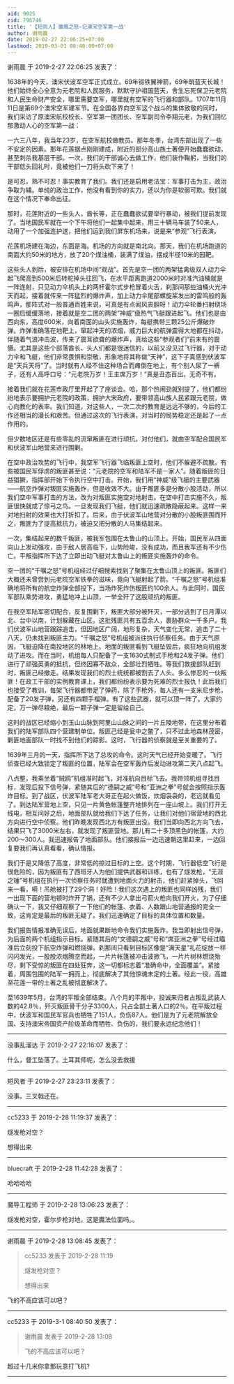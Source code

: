 ```yaml
---
aid: 9025
zid: 796746
title: '【短同人】雏鹰之怒—记澳宋空军第一战'
author: 谢雨晨
date: 2019-02-27 22:06:25+07:00
lastmod: 2019-03-01 08:40:00+07:00
---
```


谢雨晨 于 2019-2-27 22:06:25 发表了：

1638年的今天，澳宋伏波军空军正式成立。69年锻铁翼神箭，69年筑蓝天长城！他们始终全心全意为元老院和人民服务，默默守护祖国蓝天，舍生忘死保卫元老院和人民生命财产安全，哪里需要空军，哪里就有空军的飞行器和部队。1707年11月11日是第69个澳宋空军建军节。在全国各界向空军这个战斗的集体致敬的同时，我们采访了原澳宋航校校长、空军第一团团长、空军副司令李翔元老，为我们回忆那激动人心的空军第一战：

一六三八年，我当年23岁，在空军航校做教员。那年冬季，台湾东部出现了一些不安定的因素。那年花莲据点刚刚建成，附近的部分高山族土著便开始蠢蠢欲动，甚至刺杀我基层干部。一次，我们的干部诚心去做工作，他们装作鞠躬，当我们的干部低头回礼时，竟被他们一刀将头砍下来了！

是可忍，熟不可忍！事实教育了我们。我们还是启用老法宝：军事打击为主，政治争取为辅。单纯的政治工作，他没有看到你的实力，还以为你是软弱可欺。我们就在这个情况下奉命出征。

那时，花莲附近的一些头人，酋长等，正在蠢蠢欲试要举行暴动，被我们提前发现了。当地国民军就在一个下午将他们一起集中起来，用三十辆马车装了50来人，动用了一个加强连护送，把他们运到我们屏东机场来，说是来“参观”飞行表演。

花莲机场建在海边，东面是海。机场的方向就是南北向。那天，我们在机场跑道的南面大约50米的地方，放了20个煤油桶，装满了煤油，摆成半径10米的园靶。

这些头人到后，被安排在机场中间“观战”。首先是空一团的两架猛禽级双人动力伞起飞爬高到500米后转舵掉头往回飞，在水平距离跑道2000米时对准汽油桶就是一阵连射，只见动力伞机头上的两杆霍尔式步枪冒着火舌，刹那间那些油桶火光冲天而起，接着就传来一阵猛烈的爆炸声，加上动力伞尾部螺旋桨发出的雷鸣般的轰鸣声，那阵式对一般普通百姓来说，可真是有点闻风丧胆呀！动力伞轮番扫射绕场一圈后缓缓落地，接着就是空二团的两架“神威”级热气飞艇跟进起飞。他们也是由西向东，高度600米，向着南面的山头实施轰炸，每艇携带三颗25公斤爆破炸弹。炸弹准确落在地靶上，窜起冲天的浓烟，威力巨大的航弹震得大地都在抖动，伴随着气浪冲击波，传来了震耳欲聋的爆炸声，真给这些“参观者们”前未有的震慑。尤其是这些个部落酋长、头人们都是很迷信的，以前又没见过飞行器，对于动力伞和飞艇，他们非常畏惧和崇敬，形象地将其称做“天神”，这下子真感到伏波军是“天兵天将”了。当时就有人经不住这种场合而瘫倒在地上，有个别人尿了一裤子，还有人高呼口号：“元老院万岁！王主席万岁！”真是丑态百出，无奇不有。

接着我们就在花莲市政厅里开起了了座谈会。哈，那个热闹劲就别提了，他们都纷纷地表示要拥护元老院的政策，拥护大宋政府，要带领高山族人民紧跟元老院，做心向教化的表率。我们知道，对这些人，一次二次的教育是远远不够的，今后的工作还相当的漫长和艰苦。但通过这次的飞行表演，对当时的局势稳定还是起了一点作用的。

但少数地区还是有些零乱的流窜叛匪在进行顽抗，对付他们，就由空军配合国民军和伏波军山地营来进行围剿。

在空中政治攻势的飞行中，我空军飞行器飞临叛匪上空时，他们不躲避不疏散。有些被国民军俘虏的叛匪甚至说：“元老院的空军和陆军不是一家人”。随着叛匪的日益猖獗，指挥部开始下令执行空中打击。开始，我们用“神威”级飞艇的主要武器——航空炸弹对叛匪实施轰炸，但是收效不大。由于叛匪多是分散小股活动，所以我们空中军事打击的方法，改为对叛匪实施空对地射击。在空中打击实施不久，叛匪很快就成了惊弓之鸟。一旦发现我们飞艇，他们就迅速疏散隐蔽起来。这样一来对地扫射的效果也大打折扣了。后来，由于伏波军山地营对分散的小股叛匪围而歼之，叛匪为了提高抵抗力，被迫又把分散的人马集结起来。

一次，集结起来的数千叛匪，被我军包围在太鲁山的山顶上。开始，国民军从四面向山上发动强攻，由于敌人居高临下，山势险峻，没有成功，而且我军还有不少伤亡。平叛指挥所下达了立即出动飞艇对太鲁山上的叛匪实施轰炸的命令。

空一团的“千嘱之怒”号机组经过仔细搜索找到了聚集在太鲁山顶上的叛匪。叛匪们大概还未曾尝到元老院空军铁拳的滋味，竟向飞艇射起了箭。“千嘱之怒”号机组准确地将所有的航空炸弹全部投下，当场炸死炸伤叛匪约100余人。与此同时，国民军部队乘势进攻，勇猛地冲上山顶，一举全歼了这股顽抗的叛匪。

在我空军陆军密切配合，反复围剿下，叛匪大部分被歼灭，一部分逃到了日月潭以北、台中以南，计划躲藏在山区。这批残匪共有五百余人，裹胁群众一千多户。我们伏波军山地营跟踪追击，但因地区广阔，地形复杂，天气变化无常，追击了二十八天，仍未找到叛匪主力。“千嘱之怒”号机组被派往执行侦察任务。由于天气原因，飞艇迫降在南投地区的林地上。地面的叛匪看到飞艇坠毁后，疯狂地向机组发动了进攻。而在当时，机组每人只配备了一支1630式制式手枪和24发子弹。他们进行了顽强英勇的抵抗，但终因寡不敌众，全部壮烈牺牲。等我们救援部队赶到时，叛匪己经撤走。结果发现我们的烈士统统都被割去了人头。多么惨忍的一伙叛匪！在政工干部的实例教育课上，我们都纷纷表示要为死难的烈士报仇！此后我们也接受了教训，每架飞行器都带足了弹药，除了手枪外，每人还有一支米尼步枪，配备了20发子弹，另还有四颗手榴弹。有了这些武器，就可以顶一阵了。大家约定，万一弹尽粮绝，最后一颗子弹一定是留给自己。

这时的战区已经缩小到玉山山脉到阿里山山脉之间的一片丘陵地带，在这里分布着我们的陆军部队四个营建制单位。叛匪己经是瓮中之鳖了，只不过此地森林茂密，剿匪地面部队一时找不到他们的踪影。这时，飞行器的侦察就是至关重要的了。

1639年三月的一天，指挥所下达了总攻的命令。这时天气已经开始变暖了。飞行侦查已经大致锁定了叛匪的位置，陆军会在空军轰炸后发动进攻第二天八点起飞。

八点整，我乘坐着“贼鸥”机组准时起飞，对准航向目标飞去。我带领机组寻找目标，发现后投下信号弹，紧随其后的“德嗣之威”号和“亚洲之拳”号就会按照指示轰炸目标。到了战区，伏波军陆军老大哥正在起火做饭，炊烟袅袅的，老远就看见了。到达陆军营地上空，只见一片黄色帐篷整齐地排列在一座山坡上。我们打开无线电，相互问好之后，地面部队就给我们下达了任务，让我们对他们宿营地的西北方向进行空中侦察。他们昨晚发现西北方有叛匪出没。我们当即向西北方向飞去，结果只飞了3000米左右，就发现了叛匪营地。那儿有二十多顶黑色的帐篷，大约200～300人。我迅速报告了地面部队。他们接报后一边迅速朝这里赶来，一边回复要我们再认真看看，确认情报。

我们于是又降低了高度，非常低的掠过目标的上空。这个时期，飞行器低空飞行是很危险的，因为叛匪有了西班牙人为他们提供武器和训练，也有了燧发枪，“无涯之锤”号机组在执行一次侦察任务时就遭到地面火力的射击，他们赶紧掉头，飞回来一看，嗬！吊舱被打了29个洞！好险！我们这次遇上的叛匪也同样凶残，我们一出现下面的营地顿时炸开了锅，还有不少人拿出弓箭火枪向我们开火，为了仔细确认一下，我又仔细观察了一下他们的帐篷、衣着、人数跟山地营通报的完全一致，这肯定是最后的叛匪无疑了。我们迅速确定了目标的具体位置和数量。

我们报告情报准确无误后，地面就果断地命令我们实施轰炸。我当即射出信号弹，为后面的两个机组指示目标。紧随其后的“文德嗣之威”号和“席亚洲之拳”号经过瞄准后立刻投下航空炸弹和燃烧弹。刹那间只看到目标区像是“满天星”礼花绽放一样闪闪发光，一股股浓烟腾空而起，一片片帐篷被冲击波掀飞，一片片树林燃烧殆尽，剩下受惊的叛匪在四处狂奔，这一切都标志着“准确命中，全面覆盖”。紧接着，周围包围的陆军一拥而上，彻底解决了其他惊魂未定的土著。经此一役，高雄至花莲一带的土著之乱被彻底解决了。

至1639年5月，台湾的平叛全部结束。八个月的平叛中，投诚来归者占叛乱武装人数的42.8％，歼灭叛匪骨干分子3300人，只占全部土著人口的2％。在平叛过程中，伏波军和国民军官兵也牺牲了151人，负伤87人。他们是为了元老院解放全国、支持澳宋帝国资产阶级革命而牺牲、负伤的，我们要永远纪念他们！

---------

没事乱溜达 于 2019-2-27 22:16:07 发表了：

什么，督工坠落了。土耳其师呢，怎么没去救援

---------

短风者 于 2019-2-27 23:23:11 发表了：

没事。三叉戟还在。

---------

cc5233 于 2019-2-28 11:19:37 发表了：

燧发枪对空？

想得出来

---------

bluecraft 于 2019-2-28 11:42:28 发表了：

哈哈哈哈

---------

魔导工程师 于 2019-2-28 13:06:23 发表了：

燧发枪对空，霍尔步枪对地，这是魔法位面吗。。

---------

谢雨晨 于 2019-2-28 13:08:45 发表了：

> cc5233 发表于 2019-2-28 11:19
> 
> 燧发枪对空？
> 
> 想得出来



飞的不高应该可以吧？

---------

cc5233 于 2019-3-1 08:40:50 发表了：

> 谢雨晨 发表于 2019-2-28 13:08
> 
> 飞的不高应该可以吧？



超过十几米你拿那玩意打飞机?

---------

